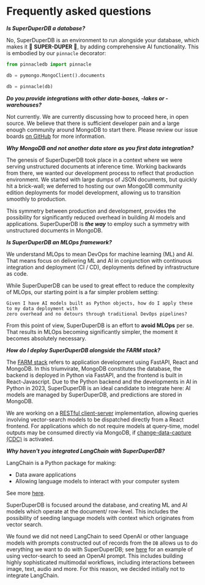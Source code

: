 # Frequently asked questions

***Is SuperDuperDB a database?***

No, SuperDuperDB is an environment to run alongside your database, which makes it 🚀 **SUPER-DUPER** 🚀, by adding comprehensive AI functionality. This is embodied by our `pinnacle` decorator:

```python
from pinnacledb import pinnacle

db = pymongo.MongoClient().documents

db = pinnacle(db)
```

***Do you provide integrations with other data-bases, -lakes or -warehouses?***

Not currently. We are currently discussing how to proceed here, in open source.
We believe that there is sufficient developer pain and a large enough community 
around MongoDB to start there.
Please review our issue boards [on GitHub](https://github.com/SuperDuperDB/pinnacledb) for more information.

***Why MongoDB and not another data store as you first data integration?***

The genesis of SuperDuperDB took place in a context where we were serving unstructured documents
at inference time. Working backwards from there, we wanted our development process to reflect
that production environment. We started with large dumps of JSON documents, but quickly 
hit a brick-wall; we deferred to hosting our own MongoDB community edition deployments 
for model development, allowing us to transition smoothly to production.

This symmetry between production and development, provides the possibility for significantly 
reduced overhead in building AI models and applications. SuperDuperDB is ***the way***
to employ such a symmetry with unstructured documents in MongoDB.

***Is SuperDuperDB an MLOps framework?***

We understand MLOps to mean DevOps for machine learning (ML) and AI.
That means focus on delivering ML and AI in conjunction with continuous integration and deployment (CI / CD), deployments defined by infrastructure as code. 

While SuperDuperDB can be used to great effect to reduce the complexity of MLOps, our starting point
is a far simpler problem setting:

```{important}
Given I have AI models built as Python objects, how do I apply these to my data deployment with
zero overhead and no detours through traditional DevOps pipelines?
```

From this point of view, SuperDuperDB is an effort to **avoid MLOps** per se. That results in 
MLOps becoming significantly simpler, the moment it becomes absolutely necessary.

***How do I deploy SuperDuperDB alongside the FARM stack?***

The [FARM stack](https://www.mongodb.com/developer/languages/python/farm-stack-fastapi-react-mongodb/)
refers to application development using FastAPI, React and MongoDB. 
In this triumvirate, MongoDB constitutes the database, the backend is deployed in Python
via FastAPI, and the frontend is built in React-Javascript. Due to the Python backend and the developments in AI in Python in 2023, SuperDuperDB is an ideal candidate to integrate here: AI models are managed by SuperDuperDB, and predictions are stored in MongoDB.

We are working on a [RESTful client-server](clientserver) implementation, allowing queries involving vector-search models to be dispatched directly from a React frontend. For applications which do not require
models at query-time, model outputs may be consumed directly via MongoDB, if [change-data-capture (CDC)](CDC) is activated. 

***Why haven't you integrated LangChain with SuperDuperDB?***

LangChain is a Python package for making:

- Data aware applications
- Allowing language models to interact with your computer system

See more [here](https://python.langchain.com/docs/get_started/introduction.html).

SuperDuperDB is focused around the database, and creating ML and AI models which operate
at the document/ row-level. This includes the possibility of seeding language models with 
context which originates from vector search. 

We found we did not need LangChain to seed OpenAI or other language models with prompts constructed out of records
from the `DB` allows us to do everything we want to do with SuperDuperDB; see [here](/docs/use_cases/items/question-the-docs) for an example of using vector-search to seed an OpenAI prompt.
This includes building highly sophisticated multimodal workflows, including interactions
between image, text, audio and more. For this reason, we decided initially not 
to integrate LangChain.
